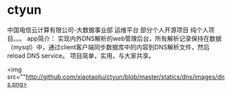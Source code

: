# ctyun
中国电信云计算有限公司-大数据事业部 运维平台 部分个人开源项目
纯个人项目。。。
app简介：
    实现内外DNS解析的web管理后台，所有解析记录保持在数据（mysql）中，通过client客户端同步数据库中的内容到DNS解析文件，然后reload DNS service。
项目简单，实用，与大家共享。    

<img src=""http://github.com/xiaotaoliu/ctyun/blob/master/statics/dns/images/dns.png></img>
